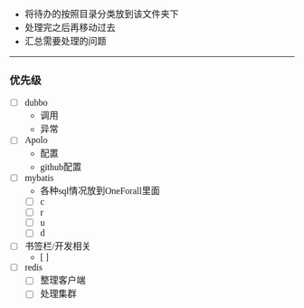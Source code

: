 <font face="Simsun" size=3>

- 将待办的按照目录分类放到该文件夹下
- 处理完之后再移动过去
- 汇总需要处理的问题

---

### 优先级

- [ ] dubbo
  - 调用
  - 异常
- [ ] Apolo
  - 配置
  - github配置
- [ ] mybatis
  - 各种sql情况放到OneForall里面
  - [ ] c
  - [ ] r
  - [ ] u
  - [ ] d
- [ ] 书签栏/开发相关
  - [ ]
- [ ] redis
  - [ ] 整理客户端
  - [ ] 处理集群

</font>